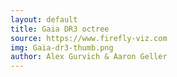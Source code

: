 ```yaml
---
layout: default
title: Gaia DR3 octree
source: https://www.firefly-viz.com 
img: Gaia-dr3-thumb.png
author: Alex Gurvich & Aaron Geller
---
```

